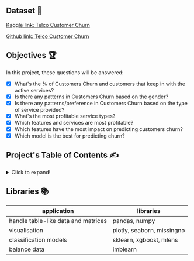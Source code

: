 ## Dataset 📔

[Kaggle link: Telco Customer Churn](https://www.kaggle.com/datasets/blastchar/telco-customer-churn)

[Github link: Telco Customer Churn](https://github.com/IBM/telco-customer-churn-on-icp4d/tree/master/data)

## Objectives 🏆

In this project, these questions will be answered:

* [x] What's the % of Customers Churn and customers that keep in with the active services?
* [x] Is there any patterns in Customers Churn based on the gender?
* [x] Is there any patterns/preference in Customers Churn based on the type of service provided?
* [x] What's the most profitable service types?
* [x] Which features and services are most profitable?
* [x] Which features have the most impact on predicting customers churn?
* [x] Which model is the best for predicting churn?

## Project's Table of Contents ✍️
<details>
  <summary>Click to expand!</summary>

1. Problem statement
2. Import Libraries and Data
3. Handling Missing Values
4. Data Analysis and Visualization
5. Outlier Detection
6. Check for Rare Categories
7. Categorical Variables Encoding
8. Balance Data
9. Dataset Splitting
10. Feature Scaling
11. Modeling and Parameter Optimization
12. Feature Importance
13. Results
</details>

## Libraries 📚

**application** | **libraries**
--- | --- 
handle table-like data and matrices | pandas, numpy 
visualisation | plotly, seaborn, missingno 
classification models | sklearn, xgboost, mlens 
balance data | imblearn 
